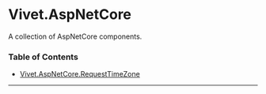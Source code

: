 # Vivet.AspNetCore
A collection of AspNetCore components.  

### Table of Contents
* [Vivet.AspNetCore.RequestTimeZone](https://github.com/vivet/Vivet.AspNetCore/tree/master/Vivet.AspNetCore.RequestTimeZone#vivetaspnetcorerequesttimezone)  

***
